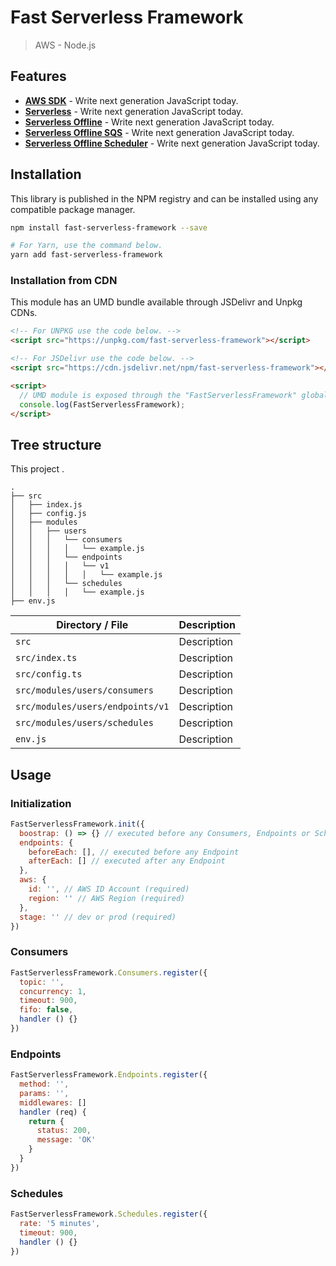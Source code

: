 # Fast Serverless Framework

> AWS - Node.js

## Features

-   [**AWS SDK**](https://babeljs.io/) - Write next generation JavaScript today.
-   [**Serverless**](https://babeljs.io/) - Write next generation JavaScript today.
-   [**Serverless Offline**](https://babeljs.io/) - Write next generation JavaScript today.
-   [**Serverless Offline SQS**](https://babeljs.io/) - Write next generation JavaScript today.
-   [**Serverless Offline Scheduler**](https://babeljs.io/) - Write next generation JavaScript today.

## Installation

This library is published in the NPM registry and can be installed using any compatible package manager.

```sh
npm install fast-serverless-framework --save

# For Yarn, use the command below.
yarn add fast-serverless-framework
```

### Installation from CDN

This module has an UMD bundle available through JSDelivr and Unpkg CDNs.

```html
<!-- For UNPKG use the code below. -->
<script src="https://unpkg.com/fast-serverless-framework"></script>

<!-- For JSDelivr use the code below. -->
<script src="https://cdn.jsdelivr.net/npm/fast-serverless-framework"></script>

<script>
  // UMD module is exposed through the "FastServerlessFramework" global variable.
  console.log(FastServerlessFramework);
</script>
```

## Tree structure

This project .

```terminal
.
├── src
│   ├── index.js
│   ├── config.js
│   ├── modules
│   │   ├── users
│   │   │   └── consumers
│   │   │   │   └── example.js
│   │   │   └── endpoints
│   │   │   │   └── v1
│   │   │   │   │   └── example.js
│   │   │   └── schedules
│   │   │   │   └── example.js
├── env.js
```

| Directory / File                | Description                                                                                                                    |
| ----------------------------    | ------------------------------------------------------------------------------------------------------------------------------ |
| `src`                           | Description                                                                                                                    |
| `src/index.ts`                  | Description                                                                                                                    |
| `src/config.ts`                 | Description                                                                                                                    |
| `src/modules/users/consumers`   | Description                                                                                                                    |
| `src/modules/users/endpoints/v1`| Description                                                                                                                    |
| `src/modules/users/schedules`   | Description                                                                                                                    |
| `env.js`                        | Description                                                                                                                    |

## Usage

### Initialization

```js
FastServerlessFramework.init({
  boostrap: () => {} // executed before any Consumers, Endpoints or Schedules,
  endpoints: {
    beforeEach: [], // executed before any Endpoint
    afterEach: [] // executed after any Endpoint
  },
  aws: {
    id: '', // AWS ID Account (required)
    region: '' // AWS Region (required)
  },
  stage: '' // dev or prod (required)
})
```

### Consumers

```js
FastServerlessFramework.Consumers.register({
  topic: '',
  concurrency: 1,
  timeout: 900,
  fifo: false,
  handler () {}
})
```

### Endpoints

```js
FastServerlessFramework.Endpoints.register({
  method: '',
  params: '',
  middlewares: []
  handler (req) {
    return {
      status: 200,
      message: 'OK'
    }
  }
})
```

### Schedules

```js
FastServerlessFramework.Schedules.register({
  rate: '5 minutes',
  timeout: 900,
  handler () {}
})
```

